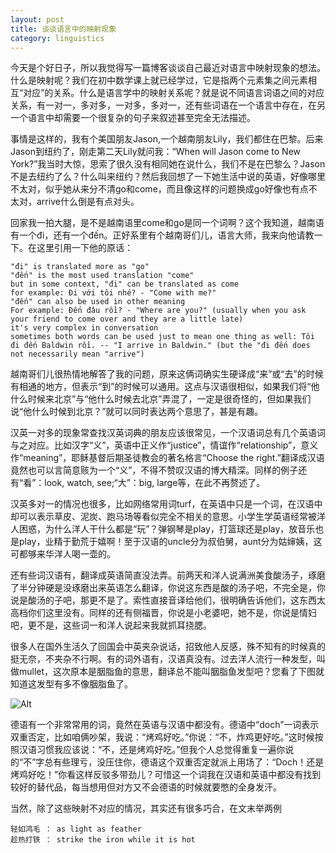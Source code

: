 ```yaml
---
layout: post
title: 谈谈语言中的映射现象
category: linguistics
---
```

今天是个好日子，所以我觉得写一篇博客谈谈自己最近对语言中映射现象的想法。什么是映射呢？我们在初中数学课上就已经学过，它是指两个元素集之间元素相互“对应”的关系。什么是语言学中的映射关系呢？就是说不同语言词语之间的对应关系，有一对一，多对多，一对多，多对一，还有些词语在一个语言中存在，在另一个语言中却需要一个很复杂的句子来叙述甚至完全无法描述。

事情是这样的，我有个美国朋友Jason,一个越南朋友Lily，我们都住在巴黎。后来Jason到纽约了，刚走第二天Lily就问我：“When will Jason come to New York?”我当时大惊，思索了很久没有相同她在说什么，我们不是在巴黎么？Jason不是去纽约了么？什么叫来纽约？然后我回想了一下她生活中说的英语，好像哪里不太对，似乎她从来分不清go和come，而且像这样的问题换成go好像也有点不太对，arrive什么倒是有点对头。

回家我一拍大腿，是不是越南语里come和go是同一个词啊？这个我知道，越南语有一个đi，还有一个đến。正好系里有个越南哥们儿，语言大师，我来向他请教一下。在这里引用一下他的原话：
	
	"đi" is translated more as "go"
	"đến" is the most used translation "come"
	but in some context, "đi" can be translated as come 
	for example: Đi với tôi nhé? - "Come with me?"
	"đến" can also be used in other meaning
	For example: Đến đâu rồi? - "Where are you?" (usually when you ask your friend to come over and they are a little late)
	it's very complex in conversation
	sometimes both words can be used just to mean one thing as well: Tôi đi đến Baldwin rồi. -- "I arrive in Baldwin." (but the "đi đến does not necessarily mean "arrive") 
	
越南哥们儿很热情地解答了我的问题，原来这俩词确实生硬译成“来”或“去”的时候有相通的地方，但表示“到”的时候可以通用。这点与汉语很相似，如果我们将“他什么时候来北京”与“他什么时候去北京”弄混了，一定是很奇怪的，但如果我们说“他什么时候到北京？”就可以同时表达两个意思了，甚是有趣。

汉英一对多的现象常查找汉英词典的朋友应该很常见，一个汉语词总有几个英语词与之对应。比如汉字“义”，英语中正义作“justice”，情谊作“relationship”，意义作“meaning”，耶稣基督后期圣徒教会的著名格言“Choose the right.”翻译成汉语竟然也可以言简意赅为一个“义”，不得不赞叹汉语的博大精深。同样的例子还有“看”：look, watch, see;“大”：big, large等，在此不再赘述了。

汉英多对一的情况也很多，比如网络常用词turf，在英语中只是一个词，在汉语中却可以表示草皮、泥炭、跑马场等看似完全不相关的意思。小学生学英语经常被洋人困惑，为什么洋人干什么都是“玩”？弹钢琴是play，打篮球还是play，放音乐也是play，业精于勤荒于嬉啊！至于汉语的uncle分为叔伯舅，aunt分为姑婶姨，这可都够来华洋人喝一壶的。

还有些词汉语有，翻译成英语简直没法弄。前两天和洋人说满洲美食酸汤子，琢磨了半分钟硬是没琢磨出来英语怎么翻译，你说这东西是酸的汤子吧，不完全是，你说是酸汤的子吧，那更不是了。索性直接音译给他们，很明确告诉他们，这东西太高档你们这里没有。同样的还有侧福晋，你说是小老婆吧，她不是，你说是情妇吧，更不是，这些词一和洋人说起来我就抓耳挠腮。

很多人在国外生活久了回国会中英夹杂说话，招致他人反感，殊不知有的时候真的挺无奈，不夹杂不行啊。有的词外语有，汉语真没有。过去洋人流行一种发型，叫做mullet，这次原本是胭脂鱼的意思，翻译总不能叫胭脂鱼发型吧？您看了下图就知道这发型有多不像胭脂鱼了。

![Alt](http://www.mullet-mania.webs.com/chink_kidnplay_mullet_combo.png)

德语有一个非常常用的词，竟然在英语与汉语中都没有。德语中“doch”一词表示双重否定，比如咱俩吵架，我说：“烤鸡好吃。”你说：“不，炸鸡更好吃。”这时候按照汉语习惯我应该说：“不，还是烤鸡好吃。”但我个人总觉得重复一遍你说的“不”字总有些理亏，没压住你，德语这个双重否定就派上用场了：“Doch！还是烤鸡好吃！”你看这样反驳多带劲儿？可惜这一个词我在汉语和英语中都没有找到较好的替代品，每当想用但对方又不会德语的时候就要憋的全身发汗。

当然，除了这些映射不对应的情况，其实还有很多巧合，在文末举两例
	
	轻如鸿毛 ： as light as feather
	趁热打铁 ： strike the iron while it is hot
